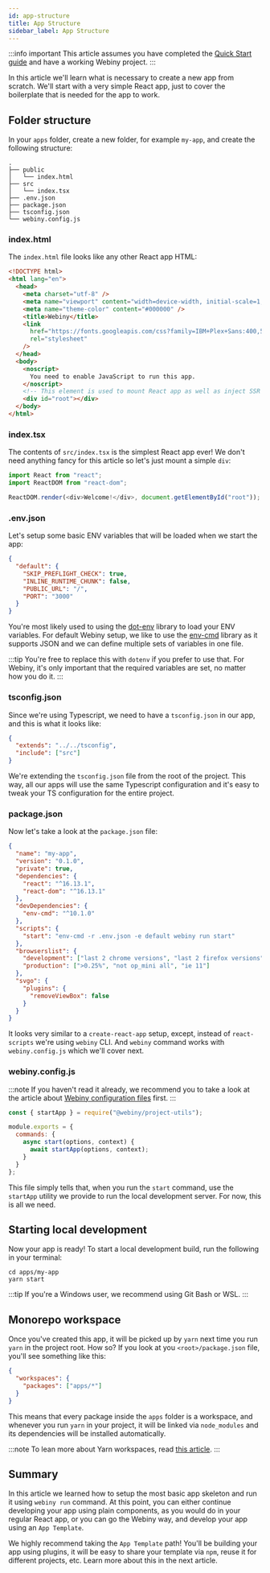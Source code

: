 ```yaml
---
id: app-structure
title: App Structure
sidebar_label: App Structure
---
```


:::info important
This article assumes you have completed the [Quick Start guide](/docs/get-started/quick-start) and have a working Webiny project.
:::

In this article we'll learn what is necessary to create a new app from scratch. We'll start with a very simple React app, just to cover the boilerplate that is needed for the app to work.

## Folder structure

In your `apps` folder, create a new folder, for example `my-app`, and create the following structure:

```
.
├── public
│   └── index.html
├── src
│   └── index.tsx
├── .env.json
├── package.json
├── tsconfig.json
└── webiny.config.js
```

### index.html

The `index.html` file looks like any other React app HTML:

```html title="public/index.html"
<!DOCTYPE html>
<html lang="en">
  <head>
    <meta charset="utf-8" />
    <meta name="viewport" content="width=device-width, initial-scale=1, shrink-to-fit=no" />
    <meta name="theme-color" content="#000000" />
    <title>Webiny</title>
    <link
      href="https://fonts.googleapis.com/css?family=IBM+Plex+Sans:400,500,700|Lato:400,700&display=swap"
      rel="stylesheet"
    />
  </head>
  <body>
    <noscript>
      You need to enable JavaScript to run this app.
    </noscript>
    <!-- This element is used to mount React app as well as inject SSR content -->
    <div id="root"></div>
  </body>
</html>
```

### index.tsx

The contents of `src/index.tsx` is the simplest React app ever! We don't need anything fancy for this article so let's just mount a simple `div`:

```typescript jsx title="src/index.tsx"
import React from "react";
import ReactDOM from "react-dom";

ReactDOM.render(<div>Welcome!</div>, document.getElementById("root"));
```

### .env.json

Let's setup some basic ENV variables that will be loaded when we start the app:

```json title=".env.json"
{
  "default": {
    "SKIP_PREFLIGHT_CHECK": true,
    "INLINE_RUNTIME_CHUNK": false,
    "PUBLIC_URL": "/",
    "PORT": "3000"
  }
}
```

You're most likely used to using the [dot-env](https://www.npmjs.com/package/dotenv) library to load your ENV variables. For default Webiny setup, we like to use the [env-cmd](https://www.npmjs.com/package/env-cmd) library as it supports JSON and we can define multiple sets of variables in one file.

:::tip
You're free to replace this with `dotenv` if you prefer to use that. For Webiny, it's only important that the required variables are set, no matter how you do it.
:::

### tsconfig.json

Since we're using Typescript, we need to have a `tsconfig.json` in our app, and this is what it looks like:

```json title="tsconfig.json"
{
  "extends": "../../tsconfig",
  "include": ["src"]
}
```

We're extending the `tsconfig.json` file from the root of the project. This way, all our apps will use the same Typescript configuration and it's easy to tweak your TS configuration for the entire project.

### package.json

Now let's take a look at the `package.json` file:

```json title="package.json"
{
  "name": "my-app",
  "version": "0.1.0",
  "private": true,
  "dependencies": {
    "react": "^16.13.1",
    "react-dom": "^16.13.1"
  },
  "devDependencies": {
    "env-cmd": "^10.1.0"
  },
  "scripts": {
    "start": "env-cmd -r .env.json -e default webiny run start"
  },
  "browserslist": {
    "development": ["last 2 chrome versions", "last 2 firefox versions", "last 2 edge versions"],
    "production": [">0.25%", "not op_mini all", "ie 11"]
  },
  "svgo": {
    "plugins": {
      "removeViewBox": false
    }
  }
}
```

It looks very similar to a `create-react-app` setup, except, instead of `react-scripts` we're using `webiny` CLI. And `webiny` command works with `webiny.config.js` which we'll cover next.

### webiny.config.js

:::note
If you haven't read it already, we recommend you to take a look at the article about [Webiny configuration files](/docs/get-started/configuration) first.
:::

```js title="webiny.config.js"
const { startApp } = require("@webiny/project-utils");

module.exports = {
  commands: {
    async start(options, context) {
      await startApp(options, context);
    }
  }
};
```

This file simply tells that, when you run the `start` command, use the `startApp` utility we provide to run the local development server. For now, this is all we need.

## Starting local development

Now your app is ready! To start a local development build, run the following in your terminal:

```shell script
cd apps/my-app
yarn start
```

:::tip
If you're a Windows user, we recommend using Git Bash or WSL.
:::

## Monorepo workspace

Once you've created this app, it will be picked up by `yarn` next time you run `yarn` in the project root. How so? If you look at you `<root>/package.json` file, you'll see something like this:

```json title="<project>/package.json"
{
  "workspaces": {
    "packages": ["apps/*"]
  }
}
```

This means that every package inside the `apps` folder is a workspace, and whenever you run `yarn` in your project, it will be linked via `node_modules` and its dependencies will be installed automatically.

:::note
To lean more about Yarn workspaces, read [this article](https://classic.yarnpkg.com/en/docs/workspaces/).
:::

## Summary

In this article we learned how to setup the most basic app skeleton and run it using `webiny run` command. At this point, you can either continue developing your app using plain components, as you would do in your regular React app, or you can go the Webiny way, and develop your app using an `App Template`.

We highly recommend taking the `App Template` path! You'll be building your app using plugins, it will be easy to share your template via `npm`, reuse it for different projects, etc. Learn more about this in the next article.
